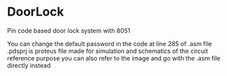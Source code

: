 # DoorLock
 Pin code based door lock system with 8051

You can change the default password in the code at line 285 of .asm file
.pdsprj is proteus file made for simulation and schematics of the circuit reference purpose
you can also refer to the image and go with the .asm file directly instead